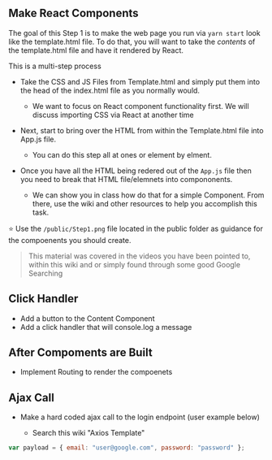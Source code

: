 ## Make React Components

The goal of this Step 1 is to make the web page you run via `yarn start` look like the template.html file.
To do that, you will want to take the _contents_ of the template.html file and have it rendered by React.

This is a multi-step process

- Take the CSS and JS Files from Template.html and simply put them into the head of the index.html file as you normally would.

  - We want to focus on React component functionality first. We will discuss importing CSS via React at another time

- Next, start to bring over the HTML from within the Template.html file into App.js file.

  - You can do this step all at ones or element by elment.

- Once you have all the HTML being redered out of the `App.js` file then you need to break that HTML file/elemnets into compononents.

  - We can show you in class how do that for a simple Component. From there, use the wiki and other resources to help you accomplish this task.

:star: Use the `/public/Step1.png` file located in the public folder as guidance for the compoenents you should create.

> This material was covered in the videos you have been pointed to, within this wiki and or simply found through some good Google Searching

## Click Handler

- Add a button to the Content Component
- Add a click handler that will console.log a message

## After Compoments are Built

- Implement Routing to render the compoenets

## Ajax Call

- Make a hard coded ajax call to the login endpoint (user example below)

  - Search this wiki "Axios Template"

```javascript
var payload = { email: "user@google.com", password: "password" };
```
